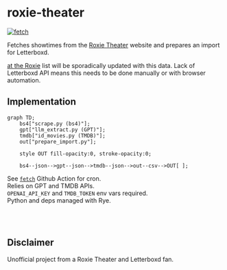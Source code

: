 # roxie-theater

[![fetch](https://github.com/elh/roxie-theater/actions/workflows/fetch.yml/badge.svg)](https://github.com/elh/roxie-theater/actions/workflows/fetch.yml)

Fetches showtimes from the [Roxie Theater](https://roxie.com/calendar/) website and prepares an import for Letterboxd.

[at the Roxie](https://letterboxd.com/eugeually/list/at-the-roxie/) list will be sporadically updated with this data. Lack of Letterboxd API means this needs to be done manually or with browser automation.

## Implementation

```mermaid
graph TD;
    bs4["scrape.py (bs4)"];
    gpt["llm_extract.py (GPT)"];
    tmdb["id_movies.py (TMDB)"];
    out["prepare_import.py"];

    style OUT fill-opacity:0, stroke-opacity:0;

    bs4--json-->gpt--json-->tmdb--json-->out--csv-->OUT[ ];
```

See [`fetch`](.github/workflows/fetch.yml) Github Action for cron.<br>
Relies on GPT and TMDB APIs.<br>
`OPENAI_API_KEY` and `TMDB_TOKEN` env vars required.<br>
Python and deps managed with Rye.

<br>
<br>

## Disclaimer

Unofficial project from a Roxie Theater and Letterboxd fan.
